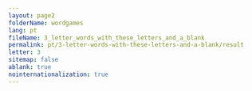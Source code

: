 ```yaml
---
layout: page2
folderName: wordgames
lang: pt
fileName: 3_letter_words_with_these_letters_and_a_blank
permalink: pt/3-letter-words-with-these-letters-and-a-blank/result
letter: 3
sitemap: false
ablank: true
nointernationalization: true
---
```

